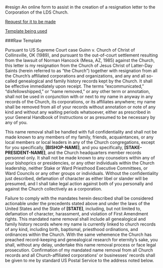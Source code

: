 #resign
An online form to assist in the creation of a resignation letter to the Corporation of the LDS Church.

[Request for it to be made](http://www.reddit.com/r/exmormon/comments/1c1op1/we_need_an_html_form_where_you_fill_in_personal/)

[Template being used](http://www.reddit.com/r/exmormon/comments/26wkyb/my_harsh_resignation_letter_worked/)

###Raw Template

Pursuant to US Supreme Court case Guinn v. Church of Christ of Collinsville, OK (1989), and pursuant to the out-of-court settlement resulting from the lawsuit of Norman Hancock (Mesa, AZ, 1985) against the Church, this letter is my resignation from the Church of Jesus Christ of Latter-Day Saints (herein referred to as “the Church”) together with resignation from all the Church’s affiliated corporations and organizations, and any and all so-called genealogical and family history records kept by the Church. It shall be effective immediately upon receipt. The terms “excommunicated,” “disfellowshipped,” or “name removed,” or any other term or annotation, shall not be used in conjunction with or next to my name in anyway in any records of the Church, its corporations, or its affiliates anywhere; my name shall be removed from all of your records without annotation or note of any kind and without any waiting periods whatsoever, either as prescribed in your General Handbook of Instructions or as presumed to be necessary by any of you.

This name removal shall be handled with full confidentiality and shall not be made known to any members of my family, friends, acquaintances, or any local members or local leaders in any of the Church congregations, except for you specifically, **[BISHOP-NAME]**, and you specifically, **[STAKE-PRESIDENT-NAME]**, and the Church headquarters member records personnel only. It shall not be made known to any counselors within any of your bishoprics or presidencies, or any other individuals within the Church leadership, neither Stake or Ward Priesthood Executive Committees, or Ward Councils or any other groups or individuals. Without the confidentiality just described, defamation of character as either libel or slander will be presumed, and I shall take legal action against both of you personally and against the Church collectively as a corporation.

Failure to comply with the mandates herein described shall be considered actionable under the precedents stated above and under the laws of the United States and the State of **[STATE]**, including, but not limited to, defamation of character, harassment, and violation of First Amendment rights. This mandated name removal shall include all genealogical and family history records where my name is currently linked to church records of any kind, including birth, baptismal, priesthood ordinations, and ordinances within the Church. With the same vehemence the Church has preached record-keeping and genealogical research for eternity’s sake, you shall, without any delay, undertake this name removal process or face legal prosecution. Confirmation of my mandated name removal from all Church records and all Church-affiliated corporations’ or businesses’ records shall be given to me by standard US Postal Service to the address noted below.